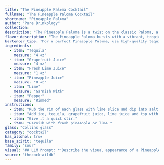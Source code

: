 ```yaml
---
title: "The Pineapple Paloma Cocktail"
fullname: "The Pineapple Paloma Cocktail"
shortname: "Pineapple Paloma"
author: "Pure Drinkology"
collection:
description: "The Pineapple Paloma is a twist on the classic Paloma, a tequila-based cocktail originating in Mexico. It builds upon the Paloma's grapefruit and lime base, adding a tropical twist with pineapple juice and a spicy kick from pepper. "
flavor_description: "The Pineapple Paloma bursts with a vibrant, tropical sweetness.  Tequila's warmth meets the tart bite of grapefruit and lime, balanced by the smooth sweetness of pineapple.  A subtle hint of pepper adds complexity and a lingering warmth on the palate.  The drink is refreshing, tangy, and perfectly balanced, a delightful blend of sweet and savory notes. "
bartender_tips: "For a perfect Pineapple Paloma, use high-quality tequila and fresh juices. Muddle the lime with a little sugar for a sweet and tangy base. Shake well with ice to ensure proper dilution and a chilled cocktail. Finish with a pinch of pepper for a spicy kick. Garnish with a lime wedge and pineapple spear for a vibrant presentation. "
ingredients:
  - item: "Tequila"
    measure: "4 oz"
  - item: "Grapefruit Juice"
    measure: "4 oz"
  - item: "Fresh Lime Juice"
    measure: "1 oz"
  - item: "Pineapple Juice"
    measure: "8 oz"
  - item: "Lime"
    measure: "Garnish With"
  - item: "Pepper"
    measure: "Rimmed"
instructions:
  - item: "Rub the rim of each glass with lime slice and dip into salt."
  - item: "Add ice, tequila, grapefruit juice, lime juice and top with pineapple soda."
  - item: "Give it a quick stir."
  - item: "Garnish with fresh pineapple or lime."
glass: "Collins glass"
category: "cocktail"
has_alcohol: true
base_spirit: "tequila"
family: "sour"
visual: "## LLM Prompt: **Describe the visual appearance of a Pineapple Paloma cocktail, considering the following ingredients:*** **Tequila:** Clear, slightly amber-colored liquid.* **Grapefruit Juice:**  Pinkish-red, slightly opaque liquid.* **Fresh Lime Juice:** Clear, slightly yellow liquid.* **Pineapple Juice:**  Golden yellow, slightly opaque liquid.* **Lime:** Green, wedge-shaped citrus fruit.* **Pepper:**  Black peppercorns (optional). **Consider the following factors in your description:*** **Color:** What is the overall color of the cocktail?* **Clarity:** Is it clear, cloudy, or somewhere in between?* **Texture:** Is it smooth, layered, or have any visible components?* **Garnish:** How does the lime wedge and pepper (if used) affect the appearance?* **Glassware:**  Imagine it served in a tall glass with a wide base.**Example:** The Pineapple Paloma is a beautiful, vibrant cocktail with a deep orange-pink hue. Its clarity is slightly cloudy, creating a slight haze over the golden liquid. Tiny black peppercorns float at the surface, adding a subtle spiciness to the visual experience. A fresh lime wedge, resting on the rim of the glass, adds a pop of green to the overall composition. "
source: "thecocktaildb"
---
```



